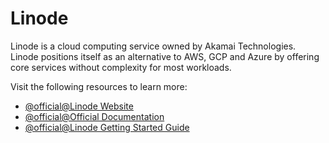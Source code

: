# Linode

Linode is a cloud computing service owned by Akamai Technologies. Linode positions itself as an alternative to AWS, GCP and Azure by offering core services without complexity for most workloads.

Visit the following resources to learn more:

- [@official@Linode Website](https://www.linode.com/)
- [@official@Official Documentation](https://www.linode.com/docs/)
- [@official@Linode Getting Started Guide](https://www.linode.com/docs/guides/getting-started/)
